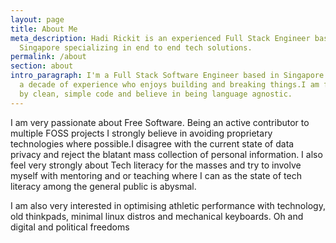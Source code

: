 ```yaml
---
layout: page
title: About Me
meta_description: Hadi Rickit is an experienced Full Stack Engineer based in
  Singapore specializing in end to end tech solutions.
permalink: /about
section: about
intro_paragraph: I'm a Full Stack Software Engineer based in Singapore with half
  a decade of experience who enjoys building and breaking things.I am fascinated
  by clean, simple code and believe in being language agnostic.
---
```

I am very passionate about Free Software. Being an active contributor to multiple FOSS projects I strongly believe in avoiding proprietary technologies where possible.I disagree with the current state of data privacy and reject the blatant mass collection of personal information. I also feel very strongly about Tech literacy for the masses and try to involve myself with mentoring and or teaching where I can as the state of tech literacy among the general public is abysmal.

I am also very interested in optimising athletic performance with technology, old thinkpads, minimal linux distros and mechanical keyboards. Oh and digital and political freedoms